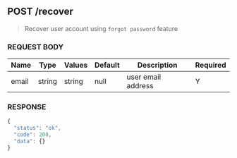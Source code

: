 ## **POST** /recover

> Recover user account using `forgot password` feature

### **REQUEST BODY**

| Name     | Type   | Values  | Default | Description        | Required |
| -------- | ------ | ------- | ------- | ------------------ | -------- |
| email    | string | string  |  null   | user email address |     Y    |

### **RESPONSE**

``` js
{
  "status": "ok",
  "code": 200,
  "data": {}
}
```